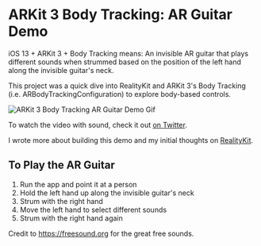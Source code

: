 # ARKit 3 Body Tracking: AR Guitar Demo
iOS 13 + ARKit 3 + Body Tracking means: An invisible AR guitar that plays different sounds when strummed based on the position of the left hand along the invisible guitar's neck.

This project was a quick dive into RealityKit and ARKit 3's Body Tracking (i.e. ARBodyTrackingConfiguration) to explore body-based controls.

![ARKit 3 Body Tracking AR Guitar Demo Gif](https://github.com/robomex/ARKit-3-Body-Tracking-AR-Guitar-Demo/blob/master/ARKit-3-Body-Tracking-AR-Guitar-Demo.gif)

To watch the video with sound, check it out [on Twitter](https://twitter.com/robomex).

I wrote more about building this demo and my initial thoughts on [RealityKit](https://1984.dev/Building-with-RealityKit.html).

## To Play the AR Guitar
1. Run the app and point it at a person
2. Hold the left hand up along the invisible guitar's neck
3. Strum with the right hand
4. Move the left hand to select different sounds
5. Strum with the right hand again

Credit to https://freesound.org for the great free sounds.
